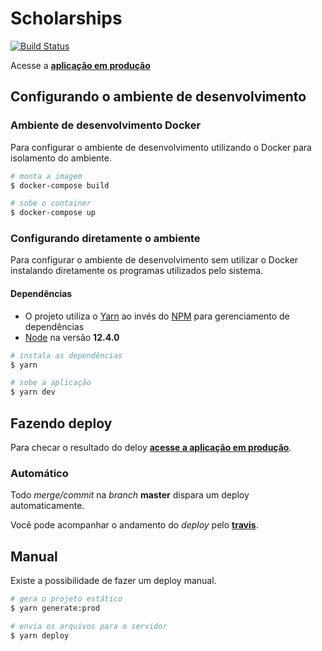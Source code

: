 # Scholarships

[![Build Status](https://travis-ci.org/vitebo/scholarships.svg?branch=master)](https://travis-ci.org/vitebo/scholarships)

Acesse a **[aplicação em produção](https://vitebo.github.io/scholarships/)**

## Configurando o ambiente de desenvolvimento

### Ambiente de desenvolvimento Docker

Para configurar o ambiente de desenvolvimento utilizando o Docker para isolamento do ambiente.

```bash
# monta a imagem
$ docker-compose build

# sobe o container
$ docker-compose up
```

### Configurando diretamente o ambiente

Para configurar o ambiente de desenvolvimento sem utilizar o Docker instalando diretamente os programas utilizados pelo sistema.

#### Dependências

- O projeto utiliza o [Yarn](https://yarnpkg.com) ao invés do [NPM](https://www.npmjs.com/) para gerenciamento de dependências
- [Node](https://nodejs.org) na versão **12.4.0**

``` bash
# instala as dependências
$ yarn

# sobe a aplicação
$ yarn dev
```

## Fazendo deploy

Para checar o resultado do deloy **[acesse a aplicação em produção](https://vitebo.github.io/scholarships/)**.

### Automático

Todo *merge/commit* na *branch* **master** dispara um deploy automaticamente.

Você pode acompanhar o andamento do *deploy* pelo **[travis](https://travis-ci.org/vitebo/scholarships)**.

## Manual

Existe a possibilidade de fazer um deploy manual.

``` bash
# gera o projeto estático
$ yarn generate:prod

# envia os arquivos para o servidor
$ yarn deploy
```
